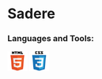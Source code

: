 # Sadere
<h3>Languages and Tools:</h3>
<div>
  <p align="left"> <a href="https://www.w3schools.com/cpp/" target="_blank" rel="noreferrer"> </a><img src="https://raw.githubusercontent.com/devicons/devicon/master/icons/html5/html5-original-wordmark.svg" alt="html5" width="40" height="40"/> <a href="https://www.w3schools.com/css/" target="_blank" rel="noreferrer"> <img src="https://raw.githubusercontent.com/devicons/devicon/master/icons/css3/css3-original-wordmark.svg" alt="css3" width="40" height="40"/></a> <a href="https://firebase.google.com/" target="_blank" rel="noreferrer"> </a> <a href="https://git-scm.com/" target="_blank" rel="noreferrer">  </a> <a href="https://www.w3.org/html/" target="_blank" rel="noreferrer">  </a> <a href="https://developer.mozilla.org/en-US/docs/Web/JavaScript" target="_blank" rel="noreferrer"> 
    <a href="https://reactjs.org/" target="_blank" rel="noreferrer"></a> <a href="https://redux.js.org" target="_blank" rel="noreferrer">  </a> <a href="https://sass-lang.com" target="_blank" rel="noreferrer">  </a> </p>
</div>
